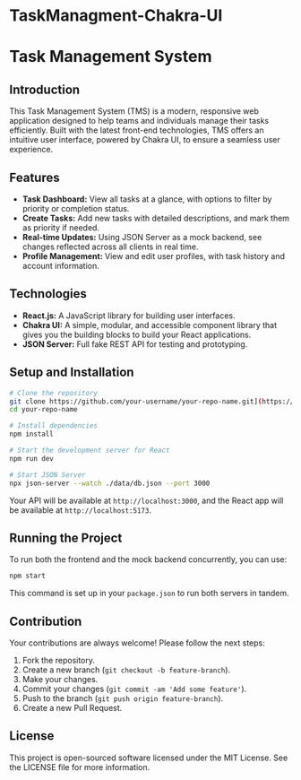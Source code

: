 # TaskManagment-Chakra-UI


# Task Management System

## Introduction

This Task Management System (TMS) is a modern, responsive web application designed to help teams and individuals manage their tasks efficiently. Built with the latest front-end technologies, TMS offers an intuitive user interface, powered by Chakra UI, to ensure a seamless user experience.

## Features

- **Task Dashboard:** View all tasks at a glance, with options to filter by priority or completion status.
- **Create Tasks:** Add new tasks with detailed descriptions, and mark them as priority if needed.
- **Real-time Updates:** Using JSON Server as a mock backend, see changes reflected across all clients in real time.
- **Profile Management:** View and edit user profiles, with task history and account information.

## Technologies

- **React.js:** A JavaScript library for building user interfaces.
- **Chakra UI:** A simple, modular, and accessible component library that gives you the building blocks to build your React applications.
- **JSON Server:** Full fake REST API for testing and prototyping.

## Setup and Installation

```bash
# Clone the repository
git clone https://github.com/your-username/your-repo-name.git](https://github.com/davislyu/TaskManagment-Chakra-UI
cd your-repo-name

# Install dependencies
npm install

# Start the development server for React
npm run dev

# Start JSON Server
npx json-server --watch ./data/db.json --port 3000
```

Your API will be available at `http://localhost:3000`, and the React app will be available at `http://localhost:5173`.

## Running the Project

To run both the frontend and the mock backend concurrently, you can use:

```bash
npm start
```

This command is set up in your `package.json` to run both servers in tandem.

## Contribution

Your contributions are always welcome! Please follow the next steps:

1. Fork the repository.
2. Create a new branch (`git checkout -b feature-branch`).
3. Make your changes.
4. Commit your changes (`git commit -am 'Add some feature'`).
5. Push to the branch (`git push origin feature-branch`).
6. Create a new Pull Request.

## License

This project is open-sourced software licensed under the MIT License. See the LICENSE file for more information.
